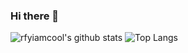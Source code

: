 ### Hi there 👋


![rfyiamcool's github stats]([https://github-readme-stats.vercel.app/api?username=pkoprda&count_private=true&show_icons=true&theme=tokyonight](https://github-readme-stats-git-masterrstaa-rickstaa.vercel.app/api?username=pkoprda&show_icons=true&count_private=true&line_height=40&hide_border=true&theme=vue))
![Top Langs](https://github-readme-stats-git-masterrstaa-rickstaa.vercel.app/api/top-langs/?username=pkoprda&hide=html&exclude_repo=python_vim&hide_border=true&theme=vue)

<!--
**pkoprda/pkoprda** is a ✨ _special_ ✨ repository because its `README.md` (this file) appears on your GitHub profile.

Here are some ideas to get you started:

- 🔭 I’m currently working on ...
- 🌱 I’m currently learning ...
- 👯 I’m looking to collaborate on ...
- 🤔 I’m looking for help with ...
- 💬 Ask me about ...
- 📫 How to reach me: ...
- 😄 Pronouns: ...
- ⚡ Fun fact: ...
-->
